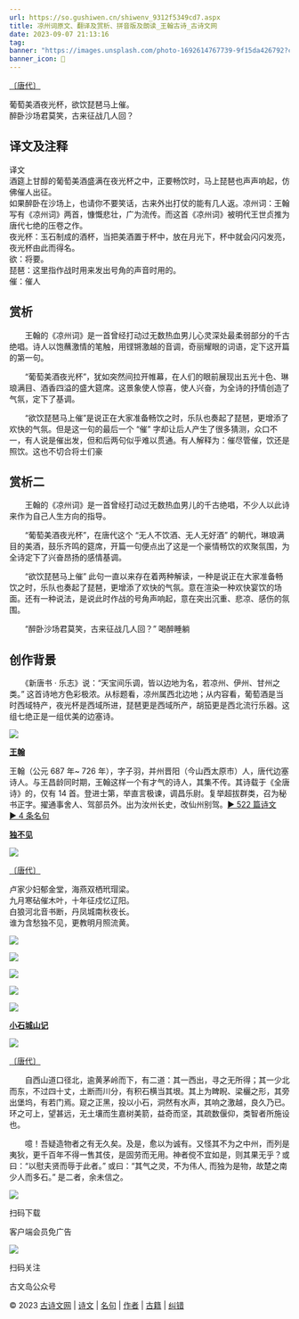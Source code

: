 ```yaml
---
url: https://so.gushiwen.cn/shiwenv_9312f5349cd7.aspx
title: 凉州词原文、翻译及赏析、拼音版及朗读_王翰古诗_古诗文网
date: 2023-09-07 21:13:16
tag: 
banner: "https://images.unsplash.com/photo-1692614767739-9f15da426792?crop=entropy&cs=srgb&fm=jpg&ixid=M3w0Njc1ODd8MHwxfHJhbmRvbXx8fHx8fHwxfHwxNjk0MDkyMzc2fA&ixlib=rb-4.0.3&q=85&fit=crop&w=970&max-h=540"
banner_icon: 🔖
---
```


[〔唐代〕](https://so.gushiwen.cn/shiwens/default.aspx?cstr=%e5%94%90%e4%bb%a3)

葡萄美酒夜光杯，欲饮琵琶马上催。  
醉卧沙场君莫笑，古来征战几人回？

## 译文及注释

译文  
酒筵上甘醇的葡萄美酒盛满在夜光杯之中，正要畅饮时，马上琵琶也声声响起，仿佛催人出征。  
如果醉卧在沙场上，也请你不要笑话，古来外出打仗的能有几人返。凉州词：王翰写有《凉州词》两首，慷慨悲壮，广为流传。而这首《凉州词》被明代王世贞推为唐代七绝的压卷之作。  
夜光杯：玉石制成的酒杯，当把美酒置于杯中，放在月光下，杯中就会闪闪发亮，夜光杯由此而得名。  
欲：将要。  
琵琶：这里指作战时用来发出号角的声音时用的。  
催：催人

## 赏析

　　王翰的《凉州词》是一首曾经打动过无数热血男儿心灵深处最柔弱部分的千古绝唱。诗人以饱蘸激情的笔触，用铿锵激越的音调，奇丽耀眼的词语，定下这开篇的第一句。

　　“葡萄美酒夜光杯”，犹如突然间拉开帷幕，在人们的眼前展现出五光十色、琳琅满目、酒香四溢的盛大筵席。这景象使人惊喜，使人兴奋，为全诗的抒情创造了气氛，定下了基调。

　　“欲饮琵琶马上催”是说正在大家准备畅饮之时，乐队也奏起了琵琶，更增添了欢快的气氛。但是这一句的最后一个 “催” 字却让后人产生了很多猜测，众口不一，有人说是催出发，但和后两句似乎难以贯通。有人解释为：催尽管催，饮还是照饮。这也不切合将士们豪

## 赏析二

　　王翰的《凉州词》是一首曾经打动过无数热血男儿的千古绝唱，不少人以此诗来作为自己人生方向的指导。

　　“葡萄美酒夜光杯”，在唐代这个 “无人不饮酒、无人无好酒” 的朝代，琳琅满目的美酒，鼓乐齐鸣的筵席，开篇一句便点出了这是一个豪情畅饮的欢聚氛围，为全诗定下了兴奋昂扬的感情基调。

　　“欲饮琵琶马上催” 此句一直以来存在着两种解读，一种是说正在大家准备畅饮之时，乐队也奏起了琵琶，更增添了欢快的气氛。意在渲染一种欢快宴饮的场面。还有一种说法，是说此时作战的号角声响起，意在突出沉重、悲凉、感伤的氛围。

　　“醉卧沙场君莫笑，古来征战几人回？” 喝醉睡躺

## 创作背景

　　《新唐书 · 乐志》说：“天宝间乐调，皆以边地为名，若凉州、伊州、甘州之类。” 这首诗地方色彩极浓。从标题看，凉州属西北边地；从内容看，葡萄酒是当时西域特产，夜光杯是西域所进，琵琶更是西域所产，胡笳更是西北流行乐器。这组七绝正是一组优美的边塞诗。

![](https://ziyuan.guwendao.net/authorImg300/wanghan.jpg)

[**王翰**](https://so.gushiwen.cn/authorv_2f56f31e2127.aspx)

王翰（公元 687 年~ 726 年），字子羽，并州晋阳（今山西太原市）人，唐代边塞诗人。与王昌龄同时期，王翰这样一个有才气的诗人，其集不传。其诗载于《全唐诗》的，仅有 14 首。登进士第，举直言极谏，调昌乐尉。复举超拔群类，召为秘书正字。擢通事舍人、驾部员外。出为汝州长史，改仙州别驾。[► 522 篇诗文](https://so.gushiwen.cn/shiwens/default.aspx?astr=%e7%8e%8b%e7%bf%b0)　[► 4 条名句](https://so.gushiwen.cn/mingjus/default.aspx?astr=%e7%8e%8b%e7%bf%b0)

[**独不见**](https://so.gushiwen.cn/shiwenv_f46d7bbf66b8.aspx)

![](https://song.gushiwen.cn/authorImg300/shenquanqi.jpg)

[〔唐代〕](https://so.gushiwen.cn/shiwens/default.aspx?cstr=%e5%94%90%e4%bb%a3)

卢家少妇郁金堂，海燕双栖玳瑁梁。  
九月寒砧催木叶，十年征戍忆辽阳。  
白狼河北音书断，丹凤城南秋夜长。  
谁为含愁独不见，更教明月照流黄。

![](https://song.gushiwen.cn/siteimg/bei-pic.png)

![](https://song.gushiwen.cn/siteimg/yin-pic.png)

![](https://song.gushiwen.cn/siteimg/shang-pic.png)

![](https://song.gushiwen.cn/siteimg/zhu-pic.png)

![](https://song.gushiwen.cn/siteimg/yi-pic.png)

[**小石城山记**](https://so.gushiwen.cn/shiwenv_a78807f08acb.aspx)

![](https://song.gushiwen.cn/authorImg300/liuzongyuan.jpg)

[〔唐代〕](https://so.gushiwen.cn/shiwens/default.aspx?cstr=%e5%94%90%e4%bb%a3)

　　自西山道口径北，逾黄茅岭而下，有二道：其一西出，寻之无所得；其一少北而东，不过四十丈，土断而川分，有积石横当其垠。其上为睥睨、梁欐之形，其旁出堡坞，有若门焉。窥之正黑，投以小石，洞然有水声，其响之激越，良久乃已。环之可上，望甚远，无土壤而生嘉树美箭，益奇而坚，其疏数偃仰，类智者所施设也。

　　噫！吾疑造物者之有无久矣。及是，愈以为诚有。又怪其不为之中州，而列是夷狄，更千百年不得一售其伎，是固劳而无用。神者傥不宜如是，则其果无乎？或曰：“以慰夫贤而辱于此者。” 或曰：“其气之灵，不为伟人, 而独为是物，故楚之南少人而多石。” 是二者，余未信之。

![](https://song.gushiwen.cn/siteimg/app/appdown.png)

扫码下载

客户端会员免广告

![](https://song.gushiwen.cn/siteimg/app/erma_guwendao.png)

扫码关注

古文岛公众号

© 2023 [古诗文网](https://www.gushiwen.cn/) | [诗文](https://so.gushiwen.cn/shiwens/) | [名句](https://so.gushiwen.cn/mingjus/) | [作者](https://so.gushiwen.cn/authors/) | [古籍](https://so.gushiwen.cn/guwen/) | [纠错](https://so.gushiwen.cn/jiucuo.aspx?u=)